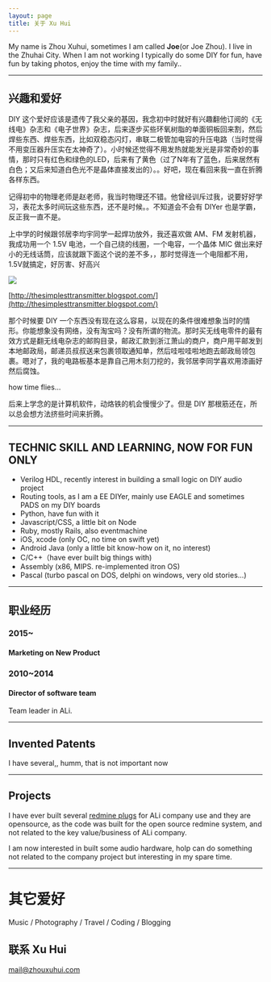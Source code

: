 ```yaml
---
layout: page
title: 关于 Xu Hui
---
```


<p class="message">
My name is Zhou Xuhui, sometimes I am called <strong class="author-name" itemprop="name">Joe</strong>(or Joe Zhou). I live in the Zhuhai City. When I am not working I typically do some DIY for fun, have fun by taking photos, enjoy the time with my family..
</p>

---

## 兴趣和爱好

DIY 这个爱好应该是遗传了我父亲的基因，我念初中时就好有兴趣翻他订阅的《无线电》杂志和《电子世界》杂志，后来逐步买些环氧树脂的单面铜板回来割，然后焊些东西、焊些东西，比如双稳态闪灯，串联二极管加电容的升压电路（当时觉得不用变压器升压实在太神奇了）。小时候还觉得不用发热就能发光是非常奇妙的事情，那时只有红色和绿色的LED，后来有了黄色（过了N年有了蓝色，后来居然有白色；又后来知道白色光不是晶体直接发出的）。。好吧，现在看回来我一直在折腾各样东西。

记得初中的物理老师是赵老师，我当时物理还不错。他曾经训斥过我，说要好好学习，表花太多时间玩这些东西，还不是时候。。不知道会不会有 DIYer 也是学霸，反正我一直不是。

上中学的时候跟邻居李均宇同学一起焊功放外，我还喜欢做 AM、FM 发射机器，我成功用一个 1.5V 电池，一个自己绕的线圈，一个电容，一个晶体 MIC 做出来好小的无线话筒，应该就跟下面这个说的差不多，，那时觉得连一个电阻都不用，1.5V就搞定，好厉害、好高兴


![](../images/extra/the_simplest_transmitter.png)

[http://thesimplesttransmitter.blogspot.com/](http://thesimplesttransmitter.blogspot.com/)

那个时候要 DIY 一个东西没有现在这么容易，以现在的条件很难想象当时的情形。你能想象没有网络，没有淘宝吗？没有所谓的物流。那时买无线电零件的最有效方式是翻无线电杂志的邮购目录，邮政汇款到浙江萧山的商户，商户用平邮发到本地邮政局，邮递员叔叔送来包裹领取通知单，然后哇啦哇啦地跑去邮政局领包裹。嗯对了，我的电路板基本是靠自己用木刻刀挖的，我邻居李同学喜欢用漆画好然后腐蚀。

how time flies...

后来上学念的是计算机软件，动烙铁的机会慢慢少了。但是 DIY 那根筋还在，所以总会想方法挤些时间来折腾。

---

## TECHNIC SKILL AND LEARNING, NOW FOR FUN ONLY

* Verilog HDL, recently interest in building a small logic on DIY audio project
* Routing tools, as I am a EE DIYer, mainly use EAGLE and sometimes PADS on my DIY boards
* Python, have fun with it
* Javascript/CSS, a little bit on Node
* Ruby, mostly Rails, also eventmachine 
* iOS, xcode (only OC, no time on swift yet)
* Android Java (only a little bit know-how on it, no interest)
* C/C++（have ever built big things with)
* Assembly (x86, MIPS. re-implemented itron OS)
* Pascal (turbo pascal on DOS, delphi on windows, very old stories...)

---

## 职业经历

### 2015~ 

#### Marketing on New Product



### 2010~2014

#### Director of software team

Team leader in ALi.

---

## Invented Patents

I have several,, humm, that is not important now

---

## Projects

I have ever built several [redmine plugs](http://github.com/xuhui) for ALi company use and they are opensource, as the code was built for the open source redmine system, and not related to the key value/business of ALi company.

I am now interested in built some audio hardware, holp can do something not related to the company project but interesting in my spare time.

---

# 其它爱好

Music / Photography / Travel / Coding / Blogging

## 联系 Xu Hui

[mail@zhouxuhui.com](mailto:mail@zhouxuhui.com)
